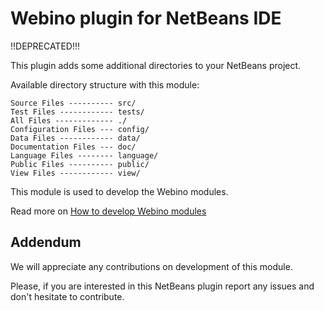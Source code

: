 # Webino plugin for NetBeans IDE

!!DEPRECATED!!!

This plugin adds some additional directories to your NetBeans project.

Available directory structure with this module:

```
Source Files ---------- src/
Test Files ------------ tests/
All Files ------------- ./
Configuration Files --- config/
Data Files ------------ data/
Documentation Files --- doc/
Language Files -------- language/
Public Files ---------- public/
View Files ------------ view/
```

This module is used to develop the Webino modules.

Read more on [How to develop Webino modules](https://github.com/webino/Webino/wiki/How-to-develop-Webino-modules)

## Addendum

We will appreciate any contributions on development of this module.

Please, if you are interested in this NetBeans plugin report any issues and don't hesitate to contribute.
